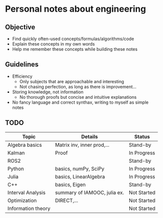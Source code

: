 # Personal notes about engineering

## Objective
* Find quickly often-used concepts/formulas/algorithms/code
* Explain these concepts in my own words
* Help me remember these concepts while building these notes

## Guidelines
* Efficiency
    - Only subjects that are approachable and interesting
    - Not chasing perfection, as long as there is improvement...
* Storing knowledge, not information
    - No thorough proofs but concise and intuitive explanations
* No fancy language and correct synthax, writing to myself as simple notes

## TODO

| Topic              | Details                      | Status      |
|--------------------|------------------------------|-------------|
| Algebra basics     | Matrix inv, inner prod,...   |  Stand-by   |
| Kalman             | Proof                        | In Progress |
| ROS2               |                              |  Stand-by   |
| Python             | basics, numPy, SciPy         | In Progress |
| Julia              | basics, LinearAlgebra        | In Progress |
| C++                | basics, Eigen                |  Stand-by   |
| Interval Analysis  | summary of IAMOOC, julia ex. | Not Started |
| Optimization       | DIRECT,...                   | Not Started |
| Information theory |                              | Not Started |